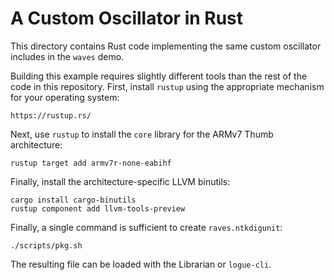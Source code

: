 # A Custom Oscillator in Rust

This directory contains Rust code implementing the same custom
oscillator includes in the `waves` demo.

Building this example requires slightly different tools than the rest of
the code in this repository. First, install `rustup` using the
appropriate mechanism for your operating system:

    https://rustup.rs/

Next, use `rustup` to install the `core` library for the ARMv7 Thumb
architecture:

    rustup target add armv7r-none-eabihf

Finally, install the architecture-specific LLVM binutils:

    cargo install cargo-binutils
    rustup component add llvm-tools-preview

Finally, a single command is sufficient to create `raves.ntkdigunit`:

    ./scripts/pkg.sh

The resulting file can be loaded with the Librarian or `logue-cli`.

